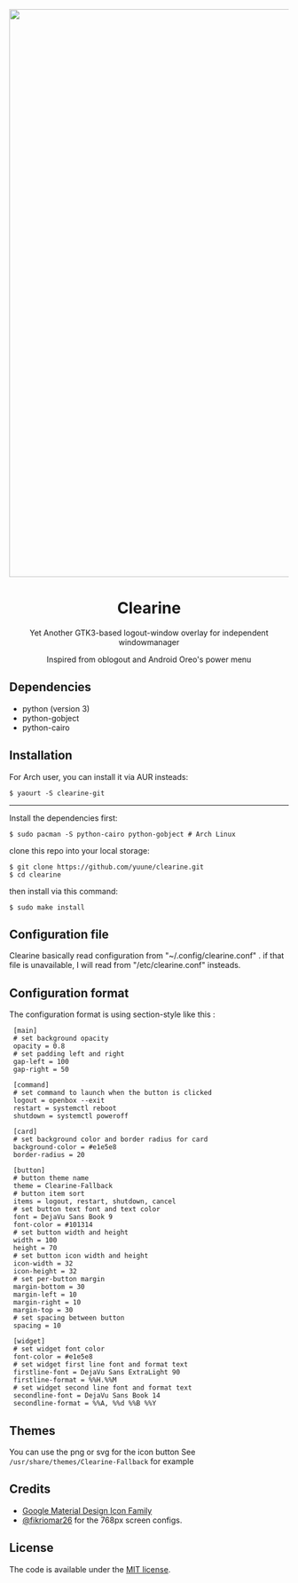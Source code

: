 <div align="center">
	<img src="https://user-images.githubusercontent.com/9277632/37465589-2095df10-288e-11e8-808c-bed8b21f762a.png" width="1024">
	<h1>Clearine</h1>
	<p>Yet Another GTK3-based logout-window overlay for independent windowmanager</p>
	<p>Inspired from oblogout and Android Oreo's power menu</p>
</div>


## Dependencies

- python (version 3)
- python-gobject
- python-cairo


## Installation

For Arch user, you can install it via AUR insteads:

    $ yaourt -S clearine-git

---

Install the dependencies first:

    $ sudo pacman -S python-cairo python-gobject # Arch Linux

clone this repo into your local storage:

    $ git clone https://github.com/yuune/clearine.git
    $ cd clearine

then install via this command:

    $ sudo make install


## Configuration file

Clearine basically read configuration from  "~/.config/clearine.conf"  .
if that file is unavailable, I will read from  "/etc/clearine.conf"  insteads.


## Configuration format

The configuration format is using section-style like this :

     [main]
     # set background opacity
     opacity = 0.8
     # set padding left and right
     gap-left = 100
     gap-right = 50
     
     [command]
     # set command to launch when the button is clicked
     logout = openbox --exit
     restart = systemctl reboot
     shutdown = systemctl poweroff
     
     [card]
     # set background color and border radius for card
     background-color = #e1e5e8
     border-radius = 20
     
     [button]
     # button theme name
     theme = Clearine-Fallback
     # button item sort
     items = logout, restart, shutdown, cancel
     # set button text font and text color
     font = DejaVu Sans Book 9
     font-color = #101314
     # set button width and height
     width = 100
     height = 70
     # set button icon width and height
     icon-width = 32
     icon-height = 32
     # set per-button margin
     margin-bottom = 30
     margin-left = 10
     margin-right = 10
     margin-top = 30
     # set spacing between button
     spacing = 10
     
     [widget]
     # set widget font color
     font-color = #e1e5e8
     # set widget first line font and format text
     firstline-font = DejaVu Sans ExtraLight 90
     firstline-format = %%H.%%M
     # set widget second line font and format text
     secondline-font = DejaVu Sans Book 14
     secondline-format = %%A, %%d %%B %%Y

## Themes

You can use the png or svg for the icon button
See `/usr/share/themes/Clearine-Fallback` for example


## Credits

* [Google Material Design Icon Family](https://google.github.io/material-design-icons/)
* [@fikriomar26](https://github.com/fikriomar16) for the 768px screen configs.

## License

The code is available under the [MIT license](LICENSE).
